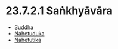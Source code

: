 

# 23.7.2.1 Saṅkhyāvāra

* [Suddha](23.7.2.1/Suddha.md)
* [Nahetuduka](23.7.2.1/Nahetuduka.md)
* [Nahetutika](23.7.2.1/Nahetutika.md)



